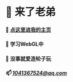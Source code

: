 # 👋 来了老弟
#### 👀 [点这里进我的主页](https://xiangwenke/love)
#### 🌱 学习WebGL中
#### 💞️ 没事就爱造轮子玩
##### 📫 1041367524@qq.com

<!---
x-wink/x-wink is a ✨ special ✨ repository because its `README.md` (this file) appears on your GitHub profile.
You can click the Preview link to take a look at your changes.
--->
